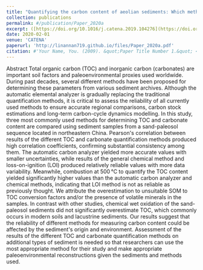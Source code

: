```yaml
---
title: "Quantifying the carbon content of aeolian sediments: Which method should we use?"
collection: publications
permalink: #/publication/Paper_2020a
excerpt: ([https://doi.org/10.1016/j.catena.2019.104276](https://doi.org/10.1016/j.catena.2019.104276))
date: 2020-02-01
venue: 'CATENA'
paperurl: 'http://linannan719.github.io/files/Paper_2020a.pdf'
citation: #'Your Name, You. (2009). &quot;Paper Title Number 1.&quot; <i>Journal 1</i>. 1(1).'
---
```

Abstract
Total organic carbon (TOC) and inorganic carbon (carbonates) are important soil factors and paleoenvironmental proxies used worldwide. During past decades, several different methods have been proposed for determining these parameters from various sediment archives. Although the automatic elemental analyzer is gradually replacing the traditional quantification methods, it is critical to assess the reliability of all currently used methods to ensure accurate regional comparisons, carbon stock estimations and long-term carbon-cycle dynamics modelling. In this study, three most commonly used methods for determining TOC and carbonate content are compared using sediment samples from a sand-paleosol sequence located in northeastern China. Pearson's correlation between results of the different TOC and carbonate quantification methods produced high correlation coefficients, confirming substantial consistency among them. The automatic carbon analyzer yielded more accurate values with smaller uncertainties, while results of the general chemical method and loss-on-ignition (LOI) produced relatively reliable values with more data variability. Meanwhile, combustion at 500 °C to quantify the TOC content yielded significantly higher values than the automatic carbon analyzer and chemical methods, indicating that LOI method is not as reliable as previously thought. We attribute the overestimation to unsuitable SOM to TOC conversion factors and/or the presence of volatile minerals in the samples. In contrast with other studies, chemical wet oxidation of the sand-paleosol sediments did not significantly overestimate TOC, which commonly occurs in modern soils and lacustrine sediments. Our results suggest that the reliability of different methods for measuring carbon content could be affected by the sediment's origin and environment. Assessment of the results of the different TOC and carbonate quantification methods on additional types of sediment is needed so that researchers can use the most appropriate method for their study and make appropriate paleoenvironmental reconstructions given the sediments and methods used.
